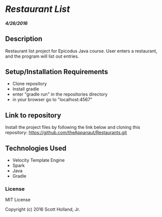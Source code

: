 # _Restaurant List_

#### _4/26/2016_

## Description
Restaurant list project for Epicodus Java course. User enters a restaurant, and the program will list out entries.

## Setup/Installation Requirements
* Clone repository
* Install gradle
* enter "gradle run" in the repositories directory
* in your browser go to "localhost:4567"

## Link to repository
Install the project files by following the link below and cloning this repository:
https://github.com/theAppanaut/Restaurants.git

## Technologies Used
* Velocity Template Engine
* Spark
* Java
* Gradle

### License

MIT License

Copyright (c) 2016 Scott Holland, Jr.
